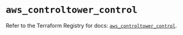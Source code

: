 # `aws_controltower_control`

Refer to the Terraform Registry for docs: [`aws_controltower_control`](https://registry.terraform.io/providers/hashicorp/aws/6.8.0/docs/resources/controltower_control).
